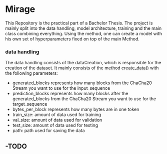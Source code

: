 # Mirage
This Repository is the practical part of a Bachelor Thesis. The project is mainly split into the data handling, model architecture, training and the main class combining everything. 
Using the method, one can create a model with his own set of hyperparameters fixed on top of the main Method. 

### data handling

The data handling consists of the dataCreation, which is responsible for the creation of the dataset. It mainly consists of the method create_data() with the following parameters:
- generated_blocks represents how many blocks from the ChaCha20 Stream you want to use for the input_sequence
- prediction_blocks represents how many blocks after the generated_blocks from the ChaCha20 Stream you want to use for the target_sequence
- bytes_per_block represents how many bytes are in one token
- train_size: amount of data used for training
- val_size: amount of data used for validation
- test_size: amount of data used for testing
- path: path used for saving the data 



-TODO
-


